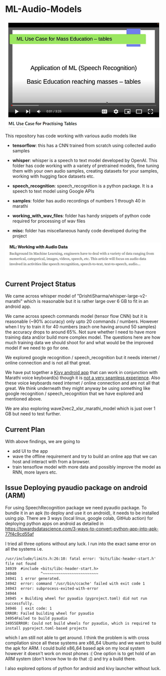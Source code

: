 # ML-Audio-Models

[![Use Case YouTube Video](UseCase.JPG)](https://youtu.be/L3L4mEszzTs)

This repository has code working with various audio models like

- **tensorflow**: this has a CNN trained from scratch using collected audio samples
- **whisper**: whisper is a speech to text model developed by OpenAI. This folder has code working with a variety of pretrained models, fine tuning them with your own audio samples, creating datasets for your samples, working with hugging face datasets etc.
- **speech_recognition**: speech_recognition is a python package. It is a speech to text model using Google APIs

- **samples**: folder has audio recordings of numbers 1 through 40 in marathi
- **working_with_wav_files**: folder has handy snippets of python code required for processing of wav files
- **misc**: folder has miscellaneous handy code developed during the project

[![Blog on Medium](blog.JPG)](https://sameermahajan.medium.com/ml-working-with-audio-data-34b296d3e413)

## Current Project Status

We came across whisper model of "DrishtiSharma/whisper-large-v2-marathi" which is reasonable but it is rather large over 6 GB to fit in an android app.

We came across speech commands model (tensor flow CNN) but it is reasonable (~90% accuracy) only upto 20 commands / numbers. However when I try to train it for 40 numbers (each one having around 50 samples) the accuracy drops to around 65%. Not sure whether I need to have more training data and/or build more complex model. The questions here are how much training data we should shoot for and what would be the improved model if we need to go for one.

We explored google recognition / speech_recognition but it needs internet / online connection and is not all that great.

We have put together a [Kivy android app](https://github.com/sameermahajan/Paadas) that can work in conjunction with Marathi voice keyboard(s) though it is [not a very seamless experience](https://youtube.com/shorts/Gfeo_Dyakoc). Also these voice keyboards need internet / online connection and are not all that great. We think underneath they might anyway be using something like google recognition / speech_recognition that we have explored and mentioned above.

We are also exploring wave2vec2_xlsr_marathi_model which is just over 1 GB but need to test further.

## Current Plan

With above findings, we are going to
- add UI to the app
- wave the offline requirement and try to build an online app that we can host and interact with from a browser.
- train tensoflow model with more data and possibly improve the model as RNN, more layers etc.

## Issue Deploying pyaudio package on android (ARM)

For using SpeechRecognition package we need pyaudio package. To bundle it in an apk (to deploy and use it on android), it needs to be installed using pip.
There are 3 ways (local linux, google colab, GitHub action) for deploying python apps on android as detailed in https://towardsdatascience.com/3-ways-to-convert-python-app-into-apk-77f4c9cd55af

I tried all three options without any luck. I run into the exact same error on all the systems i.e.

```
/usr/include/limits.h:26:10: fatal error: 'bits/libc-header-start.h' file not found
34939  #include <bits/libc-header-start.h>
34940           ^~~~~~~~~~~~~~~~~~~~~~~~~~
34941  1 error generated.
34942  error: command '/usr/bin/ccache' failed with exit code 1
34943  error: subprocess-exited-with-error
34944  
34945  × Building wheel for pyaudio (pyproject.toml) did not run successfully.
34946  │ exit code: 1
ERROR: Failed building wheel for pyaudio
34954Failed to build pyaudio
34955ERROR: Could not build wheels for pyaudio, which is required to install pyproject.toml-based projects
```

which I am still not able to get around. I think the problem is with cross compilation since all these systems are x86_64 Ubuntu and we want to build the apk for ARM. I could build x86_64 based apk on my local system however it doesn't work on most phones :( One option is to get hold of an ARM system (don't know how to do that :() and try a build there.

I also explored options of python for android and kivy launcher without luck.
